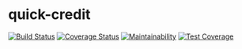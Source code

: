 # quick-credit
[![Build Status](https://travis-ci.org/successgilli/quick-credit.svg?branch=develop)](https://travis-ci.org/successgilli/quick-credit)
[![Coverage Status](https://coveralls.io/repos/github/successgilli/quick-credit/badge.svg?branch=develop)](https://coveralls.io/github/successgilli/quick-credit?branch=develop)
[![Maintainability](https://api.codeclimate.com/v1/badges/4073e8f791399ecb2848/maintainability)](https://codeclimate.com/github/successgilli/quick-credit/maintainability)
[![Test Coverage](https://api.codeclimate.com/v1/badges/4073e8f791399ecb2848/test_coverage)](https://codeclimate.com/github/successgilli/quick-credit/test_coverage)